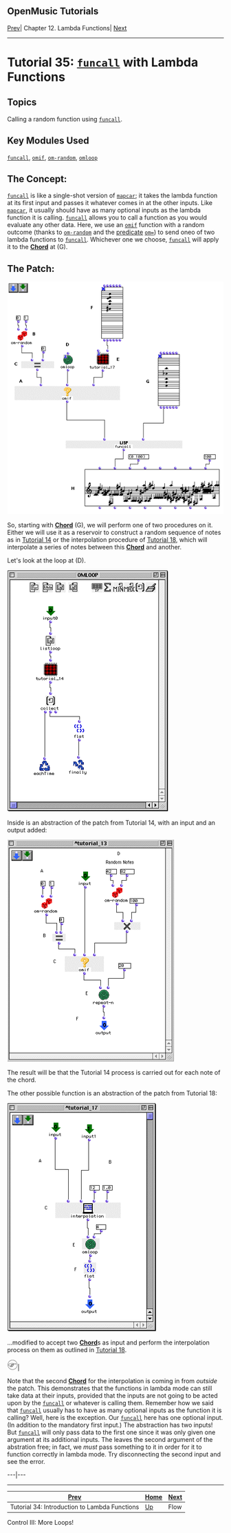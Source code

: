 OpenMusic Tutorials  
---  
[Prev](tut.gen.34)| Chapter 12. Lambda Functions|
[Next](tut.gen.36-37)  
  
* * *

# Tutorial 35: [`funcall`](funcall) with Lambda Functions

## Topics

Calling a random function using [`funcall`](funcall).

## Key Modules Used

[`funcall`](funcall), [`omif`](omif), [`om-random`](om-random),
[`omloop`](omloop)

## The Concept:

[`funcall`](funcall) is like a single-shot version of
[`mapcar`](mapcar); it takes the lambda function at its first input and
passes it whatever comes in at the other inputs. Like [`mapcar`](mapcar),
it usually should have as many optional inputs as the lambda function it is
calling. [`funcall`](funcall) allows you to call a function as you would
evaluate any other data. Here, we use an [`omif`](omif) function with a
random outcome (thanks to [`om-random`](om-random) and the
[predicate](glossary#PREDICATE) [`om=`](omequal)) to send oneo of
two lambda functions to [`funcall`](funcall). Whichever one we choose,
[`funcall`](funcall) will apply it to the [**Chord**](chord) at (G).

## The Patch:

![](figures/tutorials/general/35a.png)

So, starting with [**Chord**](chord) (G), we will perform one of two
procedures on it. Either we will use it as a reservoir to construct a random
sequence of notes as in [Tutorial 14](tut.gen.14) or the interpolation
procedure of [Tutorial 18](tut.gen.18), which will interpolate a series
of notes between this [**Chord**](chord) and another.

Let's look at the loop at (D).

![](figures/tutorials/general/35b.png)

Inside is an abstraction of the patch from Tutorial 14, with an input and an
output added:

![](figures/tutorials/general/35c.png)

The result will be that the Tutorial 14 process is carried out for each note
of the chord.

The other possible function is an abstraction of the patch from Tutorial 18:

![](figures/tutorials/general/35d.png)

...modified to accept two [**Chord**](chord)s as input and perform the
interpolation process on them as outlined in [Tutorial 18](tut.gen.18).

![Note](figures/images/note.gif)|

Note that the second [**Chord**](chord) for the interpolation is coming
in from _outside_ the patch. This demonstrates that the functions in lambda
mode can still take data at their inputs, provided that the inputs are not
going to be acted upon by the [`funcall`](funcall) or whatever is calling
them. Remember how we said that [`funcall`](funcall) usually has to have
as many optional inputs as the function it is calling? Well, here is the
exception. Our [`funcall`](funcall) here has one optional input. (In
addition to the mandatory first input.) The abstraction has two inputs! But
[`funcall`](funcall) will only pass data to the first one since it was
only given one argument at its additional inputs. The leaves the second
argument of the abstration free; in fact, we _must_ pass something to it in
order for it to function correctly in lambda mode. Try disconnecting the
second input and see the error.  
  
---|---  
  
* * *

[Prev](tut.gen.34)| [Home](index)| [Next](tut.gen.36-37)  
---|---|---  
Tutorial 34: Introduction to Lambda Functions| [Up](tut.gen.34-35)| Flow
Control III: More Loops!

